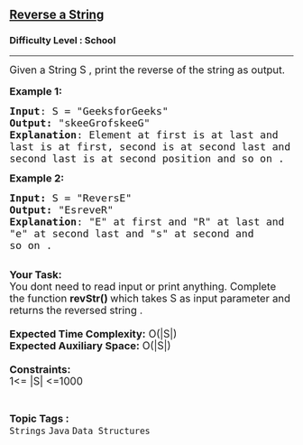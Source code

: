 <h2><a href="https://practice.geeksforgeeks.org/problems/java-reverse-a-string0416/1?page=1&difficulty[]=-2&category[]=Arrays&category[]=Strings&sortBy=submissions">Reverse a String</a></h2><h3>Difficulty Level : School</h3><hr><div class="problems_problem_content__Xm_eO"><p><span style="font-size:18px">Given a String S , print the reverse of the string as output.</span><br>
<br>
<span style="font-size:18px"><strong>Example 1:</strong></span></p>

<pre><span style="font-size:18px"><strong>Input</strong>: S = "GeeksforGeeks</span><span style="font-size:18px">"
<strong>Output:</strong>&nbsp;"skeeGrofskeeG</span><span style="font-size:18px">"&nbsp;
<strong>Explanation</strong>: Element at first is at last and
last is at first, second is at second last and 
second last is at second position and so on .
</span></pre>

<p><span style="font-size:18px"><strong>Example 2:</strong></span></p>

<pre><span style="font-size:18px"><strong>Input: </strong>S = "ReversE"
<strong>Output:&nbsp;</strong>"EsreveR"
<strong>Explanation</strong>: "E" at first and "R" at last and
"e" at second last and "s" at second and
so on .</span></pre>

<p><br>
<span style="font-size:18px"><strong>Your Task:&nbsp;&nbsp;</strong><br>
You dont need to read input or print anything. Complete the function <strong>revStr</strong><strong>()&nbsp;</strong>which takes S&nbsp;as input parameter and returns the reversed string .<br>
<br>
<strong>Expected Time Complexity:</strong> O(|S|)<br>
<strong>Expected Auxiliary Space:</strong> O(|S|)<br>
<br>
<strong>Constraints:</strong><br>
1&lt;= |S|&nbsp;&lt;=1000</span></p>
</div><br><p><span style=font-size:18px><strong>Topic Tags : </strong><br><code>Strings</code>&nbsp;<code>Java</code>&nbsp;<code>Data Structures</code>&nbsp;